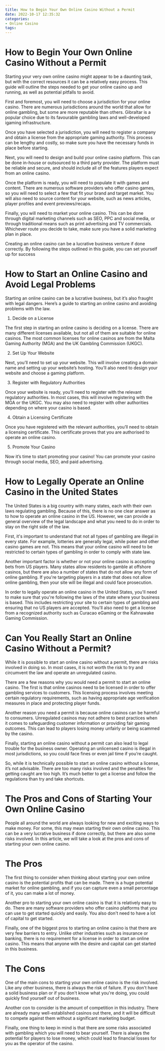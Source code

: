 ```yaml
---
title: How to Begin Your Own Online Casino Without a Permit
date: 2022-10-17 12:35:32
categories:
- Online Casino
tags:
---
```



#  How to Begin Your Own Online Casino Without a Permit

Starting your very own online casino might appear to be a daunting task, but with the correct resources it can be a relatively easy process. This guide will outline the steps needed to get your online casino up and running, as well as potential pitfalls to avoid.

First and foremost, you will need to choose a jurisdiction for your online casino. There are numerous jurisdictions around the world that allow for online gambling, but some are more reputable than others. Gibraltar is a popular choice due to its favourable gambling laws and well-developed igaming infrastructure.

Once you have selected a jurisdiction, you will need to register a company and obtain a license from the appropriate gaming authority. This process can be lengthy and costly, so make sure you have the necessary funds in place before starting.

Next, you will need to design and build your online casino platform. This can be done in-house or outsourced to a third party provider. The platform must be reliable and secure, and should include all of the features players expect from an online casino.

Once the platform is ready, you will need to populate it with games and content. There are numerous software providers who offer casino games, so you will need to select a few that fit your brand and target market. You will also need to source content for your website, such as news articles, player profiles and event previews/recaps.

Finally, you will need to market your online casino. This can be done through digital marketing channels such as SEO, PPC and social media, or through traditional means such as print advertising and TV commercials. Whichever route you decide to take, make sure you have a solid marketing plan in place.

Creating an online casino can be a lucrative business venture if done correctly. By following the steps outlined in this guide, you can set yourself up for success

#  How to Start an Online Casino and Avoid Legal Problems

Starting an online casino can be a lucrative business, but it’s also fraught with legal dangers. Here’s a guide to starting an online casino and avoiding problems with the law.

1. Decide on a License

The first step in starting an online casino is deciding on a license. There are many different licenses available, but not all of them are suitable for online casinos. The most common licenses for online casinos are from the Malta Gaming Authority (MGA) and the UK Gambling Commission (UKGC).

2. Set Up Your Website

Next, you’ll need to set up your website. This will involve creating a domain name and setting up your website’s hosting. You’ll also need to design your website and choose a gaming platform.

3. Register with Regulatory Authorities

Once your website is ready, you’ll need to register with the relevant regulatory authorities. In most cases, this will involve registering with the MGA or the UKGC. You may also need to register with other authorities depending on where your casino is based.

4. Obtain a Licensing Certificate

Once you have registered with the relevant authorities, you’ll need to obtain a licensing certificate. This certificate proves that you are authorised to operate an online casino.

5. Promote Your Casino

Now it’s time to start promoting your casino! You can promote your casino through social media, SEO, and paid advertising.

#  How to Legally Operate an Online Casino in the United States

The United States is a big country with many states, each with their own laws regulating gambling. Because of this, there is no one clear answer as to how to operate an online casino in the US. However, we can provide a general overview of the legal landscape and what you need to do in order to stay on the right side of the law.

First, it's important to understand that not all types of gambling are illegal in every state. For example, lotteries are generally legal, while poker and other casino games are not. This means that your online casino will need to be restricted to certain types of gambling in order to comply with state law.

Another important factor is whether or not your online casino is accepting bets from US players. Many states allow residents to gamble at offshore casinos, but there are also a number of states that do not allow any form of online gambling. If you're targeting players in a state that does not allow online gambling, then your site will be illegal and could face prosecution.

In order to legally operate an online casino in the United States, you'll need to make sure that you're following the laws of the state where your business is based. This includes restricting your site to certain types of gambling and ensuring that no US players are accepted. You'll also need to get a license from a recognized authority such as Curacao eGaming or the Kahnawake Gaming Commission.

#  Can You Really Start an Online Casino Without a Permit?

While it is possible to start an online casino without a permit, there are risks involved in doing so. In most cases, it is not worth the risk to try and circumvent the law and operate an unregulated casino.

There are a few reasons why you would need a permit to start an online casino. The first is that online casinos need to be licensed in order to offer gambling services to customers. This licensing process involves meeting certain regulatory requirements, such as having appropriate age verification measures in place and protecting player funds.

Another reason you need a permit is because online casinos can be harmful to consumers. Unregulated casinos may not adhere to best practices when it comes to safeguarding customer information or providing fair gaming outcomes. This can lead to players losing money unfairly or being scammed by the casino.

Finally, starting an online casino without a permit can also lead to legal trouble for the business owner. Operating an unlicensed casino is illegal in most jurisdictions, so you could face fines or even jail time if you’re caught.

So, while it is technically possible to start an online casino without a license, it’s not advisable. There are too many risks involved and the penalties for getting caught are too high. It’s much better to get a license and follow the regulations than try and take shortcuts.

#  The Pros and Cons of Starting Your Own Online Casino

People all around the world are always looking for new and exciting ways to make money. For some, this may mean starting their own online casino. This can be a very lucrative business if done correctly, but there are also some risks involved. In this article, we will take a look at the pros and cons of starting your own online casino.

# The Pros

The first thing to consider when thinking about starting your own online casino is the potential profits that can be made. There is a huge potential market for online gambling, and if you can capture even a small percentage of it, you can make a lot of money.

Another pro to starting your own online casino is that it is relatively easy to do. There are many software providers who offer casino platforms that you can use to get started quickly and easily. You also don't need to have a lot of capital to get started.

Finally, one of the biggest pros to starting an online casino is that there are very few barriers to entry. Unlike other industries such as insurance or banking, there is no requirement for a license in order to start an online casino. This means that anyone with the desire and capital can get started in this business.

# The Cons

One of the main cons to starting your own online casino is the risk involved. Like any other business, there is always the risk of failure. If you don't have a solid business plan or if you don't know what you're doing, you could quickly find yourself out of business.

Another con to consider is the amount of competition in this industry. There are already many well-established casinos out there, and it will be difficult to compete against them without a significant marketing budget.

Finally, one thing to keep in mind is that there are some risks associated with gambling which you will need to bear yourself. There is always the potential for players to lose money, which could lead to financial losses for you as the operator of the casino.